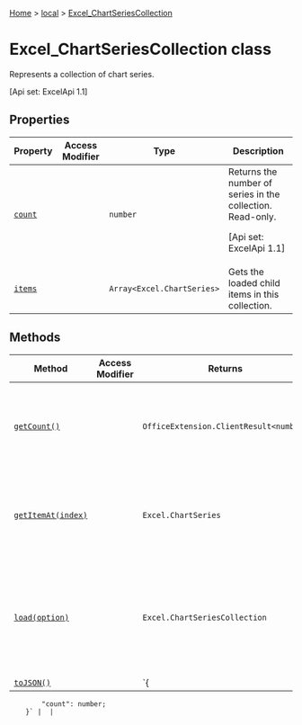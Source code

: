 [Home](./index) &gt; [local](local.md) &gt; [Excel\_ChartSeriesCollection](local.excel_chartseriescollection.md)

# Excel\_ChartSeriesCollection class

Represents a collection of chart series. 

 \[Api set: ExcelApi 1.1\]

## Properties

|  Property | Access Modifier | Type | Description |
|  --- | --- | --- | --- |
|  [`count`](local.excel_chartseriescollection.count.md) |  | `number` | Returns the number of series in the collection. Read-only. <p/> \[Api set: ExcelApi 1.1\] |
|  [`items`](local.excel_chartseriescollection.items.md) |  | `Array<Excel.ChartSeries>` | Gets the loaded child items in this collection. |

## Methods

|  Method | Access Modifier | Returns | Description |
|  --- | --- | --- | --- |
|  [`getCount()`](local.excel_chartseriescollection.getcount.md) |  | `OfficeExtension.ClientResult<number>` | Returns the number of series in the collection. <p/> \[Api set: ExcelApi 1.4\] |
|  [`getItemAt(index)`](local.excel_chartseriescollection.getitemat.md) |  | `Excel.ChartSeries` | Retrieves a series based on its position in the collection. <p/> \[Api set: ExcelApi 1.1\] |
|  [`load(option)`](local.excel_chartseriescollection.load.md) |  | `Excel.ChartSeriesCollection` | Queues up a command to load the specified properties of the object. You must call "context.sync()" before reading the properties. |
|  [`toJSON()`](local.excel_chartseriescollection.tojson.md) |  | `{
            "count": number;
        }` |  |


